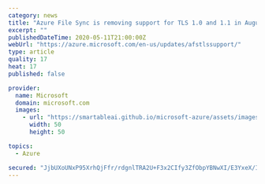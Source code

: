 ```yaml
---
category: news
title: "Azure File Sync is removing support for TLS 1.0 and 1.1 in August 2020 "
excerpt: ""
publishedDateTime: 2020-05-11T21:00:00Z
webUrl: "https://azure.microsoft.com/en-us/updates/afstlssupport/"
type: article
quality: 17
heat: 17
published: false

provider:
  name: Microsoft
  domain: microsoft.com
  images:
    - url: "https://smartableai.github.io/microsoft-azure/assets/images/organizations/microsoft.com-50x50.jpg"
      width: 50
      height: 50

topics:
  - Azure

secured: "JjbUXoUNxP95XrhQjFfr/rdgnlTRA2U+F3x2CIfy3ZfObpYBNwXI/E3YxeX/IhSCRXW0RGCGQ/+80Pbn94oMO0dMPjY9yC8Rx2lj7HbmP+hzldizJV86pxBxVGIEyrPdmHxyS0ZfGOcoBrjPcS9j6165lAscyCP6V2CvM2mfh/XLO9q6bLOQWYlfNNq4HvCI4DSIF/fwNOXLwPpCRScnWOEtCJpkU3QzE0IWowj2mGoi8xnHS2yLdyIRdOIrxFLuJb2P9NqjIKO04w3ECsApprNubRscCSnIrwVDW8SBh75zzfRVNwY7LTZOkgtfQdnjF/NgXCI3qWN02H00l43UPw==;QAq5jTk3Qwc5dbMKEoOwoQ=="
---
```



